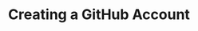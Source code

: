 ---
layout: slideshow
title: Creating a GitHub Account
slides:

    - content: |

        # Creating a GitHub Account
        _A step by step guide_


    - content: |
        
        GitHub is a hosting service for Git,
        just as Gmail is a hosting service for email.

      notes: |

        There are other Git hosting services, for example
        BitBucket and Beanstalk are two of the more popular ones.

        GitHub is the most popular Git platform for open source
        projects.




    - content: |

        Your GitHub Account is your public profile
        for all code projects you own or contribute to.

    - content: |

        ## Sign Up for GitHub

        Go to the [GitHub Home Page](https://github.com/){:target="_blank"} and fill in your details.

        Your username will also be used as your GitHub web address.

        Choose the free account and click "Finish sign up".


      notes: |

        Your username can be changed later, though it is not recommended as it can sometimes break some links within GitHub.

        Choose a short and memorable username you won't be embarrassed to share in a professional setting.

        Free accounts allow you to have unlimited public projects, but if you'd like to have private projects then you will need to change to a paid account.




    - content: |

        ## Verify Your Email Address

        GitHub will have sent you an account confirmation email.
        Open the email and click "Verify Email Address"

        You should be taken to your GitHub home page.

      notes: |

        Some GitHub features will not work correctly until you
        verify your account, so it would be a good idea to do
        this as soon as possible.




    - content: |

        ## Complete Your Profile

        ![GitHub Profile Select Image](images/github-profile-select.png){:height="250"}

        From the dropdown bar at the top right, select "Your profile"

        Click on "Edit Profile" to update your details.


    - content: |

        ### Profile Picture

        Your profile picture will be displayed alongside 
        your username for any activity you do on GitHub.

        Uploading a picture is optional.

    - content: |

        ### Name

        Your name will be displayed publicly.

        Most people use their real full name to make
        it easy for others to find them.

        You can use a false name or pseudonym if you prefer.


    - content: |

        ### Public Email

        Showing your email address on your profile is optional.
        We recommend selecting "Don't show my email address".


    - content: |

        ### URL

        If you have a personal website you'd like to promote
        to other GitHub users, you can enter it here.


    - content: |

        ### Company

        This field is optional, and exists to help 
        GitHub users identify each other.

    - content: |

        ### Location

        This field is optional.

        It can also be as detailed or as vague as you like.
        Many users simply enter their country.


    - content: |

        ### Save your profile

        Click "Update profile" to save your changes.

    - content: |

        ## Sharing Your Profile

        People can find your GitHub profile at
        
        `https://github.com/your-username`

    - content: |

        Great! You've successfully set up your GitHub profile.



    

---